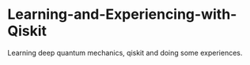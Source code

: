 # Learning-and-Experiencing-with-Qiskit
Learning deep quantum mechanics, qiskit and doing some experiences.
